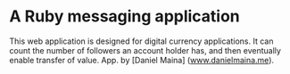 # A Ruby messaging application 

This web application is designed for digital currency applications. It can count the number of followers an account holder has, and then eventually enable transfer of value. App. by [Daniel Maina] (www.danielmaina.me).
